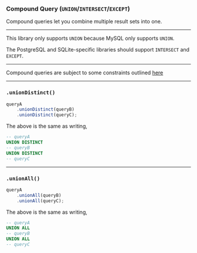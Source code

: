 ### Compound Query (`UNION`/`INTERSECT`/`EXCEPT`)

Compound queries let you combine multiple result sets into one.

-----

This library only supports `UNION` because MySQL only supports `UNION`.

The PostgreSQL and SQLite-specific libraries should support `INTERSECT` and `EXCEPT`.

-----

Compound queries are subject to some constraints outlined [here](/doc/00-getting-started/04-select-clause.md#interaction-with-compound-queries-unionintersectexcept)

-----

### `.unionDistinct()`

```ts
queryA
    .unionDistinct(queryB)
    .unionDistinct(queryC);
```

The above is the same as writing,
```sql
-- queryA
UNION DISTINCT
-- queryB
UNION DISTINCT
-- queryC
```

-----

### `.unionAll()`

```ts
queryA
    .unionAll(queryB)
    .unionAll(queryC);
```

The above is the same as writing,
```sql
-- queryA
UNION ALL
-- queryB
UNION ALL
-- queryC
```
